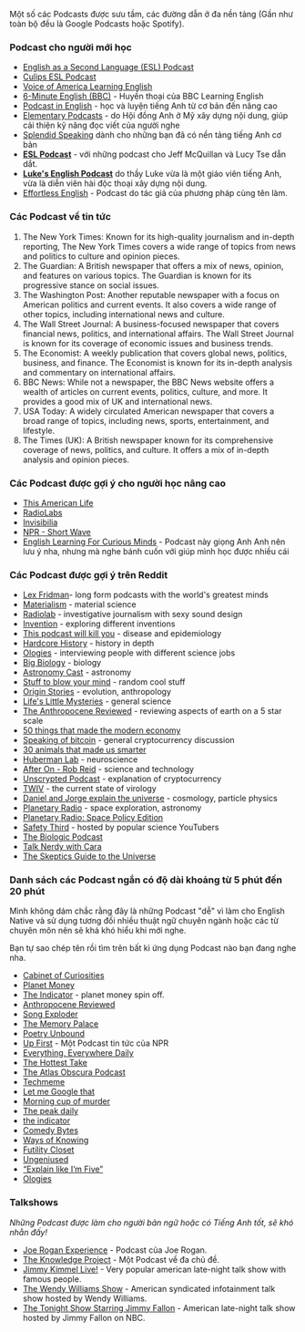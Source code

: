 Một số các Podcasts được sưu tầm, các đường dẫn ở đa nền tảng (Gần như toàn bộ đều là Google Podcasts hoặc Spotify). 

### Podcast cho người mới học

- [English as a Second Language (ESL) Podcast](https://podcastindex.org/podcast/2628288)
- [Culips ESL Podcast](https://podcastindex.org/podcast/2478468)
- [Voice of America Learning English](https://podcastindex.org/podcast/5485837)
- [6-Minute English (BBC)]() - Huyền thoại của BBC Learning English
- [Podcast in English](https://www.podcastsinenglish.com/) - học và luyện tiếng Anh từ cơ bản đến nâng cao
- [Elementary Podcasts](https://learnenglish.britishcouncil.org/general-english/audio-series/podcasts) - do Hội đồng Anh ở Mỹ xây dựng nội dung, giúp cải thiện kỹ năng đọc viết của người nghe
- [Splendid Speaking](https://www.podomatic.com/podcasts/splendidspeaking) dành cho những bạn đã có nền tảng tiếng Anh cơ bản
- **[ESL Podcast](https://www.eslpod.com/index.html)** - với những podcast cho Jeff McQuillan và Lucy Tse dẫn dắt. 
- **[Luke's English Podcast](https://teacherluke.co.uk/)** do thầy Luke vừa là một giáo viên tiếng Anh, vừa là diễn viên hài độc thoại xây dựng nội dung.
- [Effortless English](https://effortlessenglishclub.com/blog-and-video-podcast) - Podcast do tác giả của phương pháp cùng tên làm.

### Các Podcast về tin tức

1.  The New York Times: Known for its high-quality journalism and in-depth reporting, The New York Times covers a wide range of topics from news and politics to culture and opinion pieces.
2.  The Guardian: A British newspaper that offers a mix of news, opinion, and features on various topics. The Guardian is known for its progressive stance on social issues.
3.  The Washington Post: Another reputable newspaper with a focus on American politics and current events. It also covers a wide range of other topics, including international news and culture.
4.  The Wall Street Journal: A business-focused newspaper that covers financial news, politics, and international affairs. The Wall Street Journal is known for its coverage of economic issues and business trends.
5.  The Economist: A weekly publication that covers global news, politics, business, and finance. The Economist is known for its in-depth analysis and commentary on international affairs.
6.  BBC News: While not a newspaper, the BBC News website offers a wealth of articles on current events, politics, culture, and more. It provides a good mix of UK and international news.
7.  USA Today: A widely circulated American newspaper that covers a broad range of topics, including news, sports, entertainment, and lifestyle.
8.  The Times (UK): A British newspaper known for its comprehensive coverage of news, politics, and culture. It offers a mix of in-depth analysis and opinion pieces.

### Các Podcast được gợi ý cho người học nâng cao

- [This American Life](https://www.thisamericanlife.org/)
- [RadioLabs](https://radiolab.org/)
- [Invisibilia](https://podcastindex.org/podcast/46299)
- [NPR - Short Wave](https://podcastindex.org/podcast/255636)
- [English Learning For Curious Minds](https://podcastindex.org/podcast/208331) - Podcast này giọng Anh Anh nên lưu ý nha, nhưng mà nghe bánh cuốn với giúp mình học được nhiều cái

### Các Podcast được gợi ý trên Reddit

- [Lex Fridman](https://www.youtube.com/c/lexfridman/videos)\- long form podcasts with the world's greatest minds
- [Materialism](https://podcasts.google.com/feed/aHR0cHM6Ly9waW5lY2FzdC5jb20vZmVlZC9tYXRlcmlhbGlzbQ?sa=X&ved=0CBoQ27cFahcKEwjgj5L-4Kr0AhUAAAAAHQAAAAAQQg) - material science
- [Radiolab](https://www.wnycstudios.org/podcasts/radiolab/radiolab-memorable-episode-results) - investigative journalism with sexy sound design
- [Invention](https://podcasts.google.com/feed/aHR0cHM6Ly9mZWVkcy5tZWdhcGhvbmUuZm0vSFNXODkzNjQ0MDYyNw) - exploring different inventions
- [This podcast will kill you](https://podcasts.google.com/feed/aHR0cHM6Ly93d3cub21ueWNvbnRlbnQuY29tL2QvcGxheWxpc3QvYWFlYTRlNjktYWY1MS00OTVlLWFmYzktYTk3NjAxNDY5MjJiLzkzZTI3MWJmLTU3ZGEtNDUyNi05MzdhLWFiMDQwMDI0MzczMi8xNWI2OWRhMS0yMDAwLTRmMzUtYTNlYy1hYjA0MDAyNDM3NGYvcG9kY2FzdC5yc3M) - disease and epidemiology
- [Hardcore History](https://podcasts.google.com/feed/aHR0cHM6Ly9kY2hoYWRkZW5kdW0ubGlic3luLmNvbS9yc3M) - history in depth
- [Ologies](https://podcasts.google.com/feed/aHR0cHM6Ly9mZWVkcy5mZWVkYnVybmVyLmNvbS9PbG9naWVz) - interviewing people with different science jobs
- [Big Biology](https://podcasts.google.com/feed/aHR0cHM6Ly93d3cuYmlnYmlvbG9neS5vcmcvcnNzLWZlZWQ_Zm9ybWF0PXJzcw) - biology 
- [Astronomy Cast](https://podcasts.google.com/feed/aHR0cHM6Ly9hc3Ryb25vbXljYXN0LmxpYnN5bi5jb20vcnNz) - astronomy
- [Stuff to blow your mind](https://podcasts.google.com/feed/aHR0cHM6Ly9mZWVkcy5tZWdhcGhvbmUuZm0vc3R1ZmZ0b2Jsb3d5b3VybWluZA) - random cool stuff
- [Origin Stories](https://podcasts.google.com/feed/aHR0cHM6Ly9vcmlnaW5zdG9yaWVzLmxpYnN5bi5jb20vcnNz) - evolution, anthropology
- [Life's Little Mysteries](https://podcasts.google.com/feed/aHR0cHM6Ly9hdWRpb2Jvb20uY29tL2NoYW5uZWxzLzUwMTY3NjMucnNz) - general science
- [The Anthropocene Reviewed](https://podcasts.google.com/feed/aHR0cDovL2ZlZWRzLndueWMub3JnL1RoZUFudGhyb3BvY2VuZVJldmlld2Vk) - reviewing aspects of earth on a 5 star scale
- [50 things that made the modern economy](https://www.bbc.co.uk/programmes/p04b1g3c/episodes/downloads)
- [Speaking of bitcoin](https://podcasts.google.com/feed/aHR0cDovL2ZlZWRzLnNvdW5kY2xvdWQuY29tL3VzZXJzLzM1MTM2NzYxLW1pbmR0b21hdHRlci90cmFja3M) - general cryptocurrency discussion
- [30 animals that made us smarter](https://podcasts.google.com/feed/aHR0cHM6Ly9wb2RjYXN0cy5maWxlcy5iYmNpLmNvLnVrL3cxM3h0dHc3LnJzcw)
- [Huberman Lab](https://podcasts.google.com/search/Huberman%20Lab) - neuroscience
- [After On - Rob Reid](https://podcasts.google.com/feed/aHR0cHM6Ly9hZnRlcm9uLmxpYnN5bi5jb20vcnNz) - science and technology
- [Unscrypted Podcast](https://podcasts.google.com/feed/aHR0cHM6Ly9hYW50b25vcC5jb20vY2F0ZWdvcnkvcG9kY2FzdHMvdW5zY3J5cHRlZC1wb2QvZmVlZC9wb2RjYXN0Lw) - explanation of cryptocurrency
- [TWIV](https://podcasts.google.com/feed/aHR0cDovL3R3aXYubWljcm9iZXdvcmxkLmxpYnN5bnByby5jb20vdHdpdg) - the current state of virology
- [Daniel and Jorge explain the universe](https://podcasts.google.com/feed/aHR0cHM6Ly9mZWVkcy5tZWdhcGhvbmUuZm0vZGFuaWVsYW5kam9yZ2VleHBsYWludGhldW5pdmVyc2U) - cosmology, particle physics
- [Planetary Radio](https://podcasts.google.com/feed/aHR0cHM6Ly93d3cub21ueWNvbnRlbnQuY29tL2QvcGxheWxpc3QvZDk1ZGEyMDYtOGVlOC00YmE1LWJhOGQtYWQxMjAwYjRlNWE0L2NmMTNkNWY1LTYwNDAtNDU4ZC1hYjVhLWFkMjAwMTg5NzQ3ZC9iNzVjOWY3Zi00YTYzLTQzOGUtYjUwNi1hZDIwMDE4OTc0OTkvcG9kY2FzdC5yc3M) - space exploration, astronomy
- [Planetary Radio: Space Policy Edition](https://podcasts.google.com/feed/aHR0cDovL3d3dy5wbGFuZXRhcnkub3JnL3N5c3RlbS9yc3MvY2hhbm5lbC5qc3A_ZmVlZElEPTQxMzgwMjUwMA)
- [Safety Third](https://podcasts.google.com/feed/aHR0cHM6Ly9mZWVkcy5yZWRjaXJjbGUuY29tL2M2ZDJlODY5LTIyYWUtNGU2OC1iODhlLWUxOTU3ZDA3MGQzYQ) - hosted by popular science YouTubers
- [The Biologic Podcast](https://podcasts.google.com/feed/aHR0cHM6Ly9iaW9sb2dpYy5saWJzeW4uY29tL3Jzcw?sa=X&ved=0CAMQ4aUDahcKEwiwlp3c-t71AhUAAAAAHQAAAAAQAQ&hl=en)
- [Talk Nerdy with Cara](https://podcasts.google.com/feed/aHR0cHM6Ly93d3cuc3ByZWFrZXIuY29tL3Nob3cvNDUzMDA2MS9lcGlzb2Rlcy9mZWVk?hl=en)
- [The Skeptics Guide to the Universe](https://podcasts.google.com/feed/aHR0cHM6Ly9mZWVkLnRoZXNrZXB0aWNzZ3VpZGUub3JnL2ZlZWQvcnNzLmFzcHg_ZmVlZD1zZ3U/episode/aHR0cHM6Ly93d3cudGhlc2tlcHRpY3NndWlkZS5vcmcvcG9kY2FzdC9zZ3UvODY0?hl=en&ved=2ahUKEwifiZOfgN_1AhVjk2oFHU_-BYQQieUEegQIAhAF&ep=6)


### Danh sách các Podcast ngắn có độ dài khoảng từ 5 phút đến 20 phút

Mình không dám chắc rằng đây là những Podcast "dễ" vì làm cho English Native và sử dụng tương đối nhiều thuật ngữ chuyên ngành hoặc các từ chuyên môn nên sẽ khá khó hiểu khi mới nghe.

Bạn tự sao chép tên rồi tìm trên bất kì ứng dụng Podcast nào bạn đang nghe nha.

- [Cabinet of Curiosities]()
- [Planet Money]()
- [The Indicator]() - planet money spin off.
- [Anthropocene Reviewed]()
- [Song Exploder]()
- [The Memory Palace]() 
- [Poetry Unbound]() 
- [Up First]() - Một Podcast tin tức của NPR
- [Everything, Everywhere Daily]() 
- [The Hottest Take]()
- [The Atlas Obscura Podcast]()
- [Techmeme]()
- [Let me Google that]()
- [Morning cup of murder]()
- [The peak daily]()
- [the indicator]()
- [Comedy Bytes]()
- [Ways of Knowing]() 
- [Futility Closet]() 
- [Ungeniused]()
- [“Explain like I’m Five”]()
- [Ologies]()

### Talkshows

_Những Podcast được làm cho người bản ngữ hoặc có Tiếng Anh tốt, sẽ khó nhằn đấy!_

- [Joe Rogan Experience](https://open.spotify.com/show/4rOoJ6Egrf8K2IrywzwOMk) - Podcast của Joe Rogan.
- [The Knowledge Project](https://fs.blog/knowledge-project-podcast/) - Một Podcast về đa chủ đề.
- [Jimmy Kimmel Live!](https://www.youtube.com/user/JimmyKimmelLive) - Very popular american late-night talk show with famous people.
- [The Wendy Williams Show](https://www.youtube.com/user/WendyWilliamsShow) - American syndicated infotainment talk show hosted by Wendy Williams.
- [The Tonight Show Starring Jimmy Fallon](https://www.youtube.com/user/latenight) - American late-night talk show hosted by Jimmy Fallon on NBC.